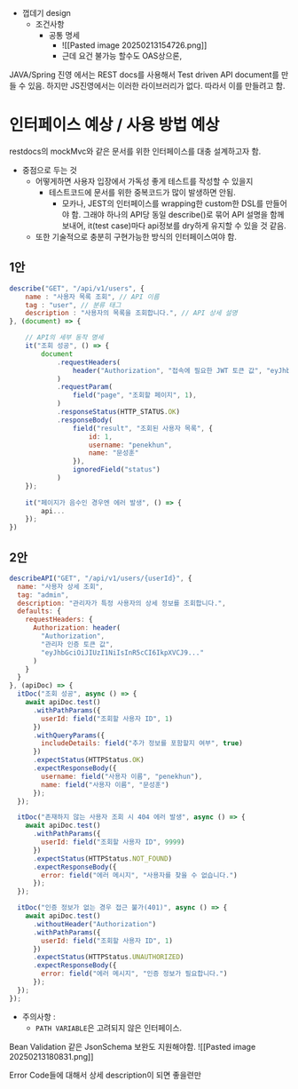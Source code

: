 
- 껍데기 design
	- 조건사항
		- 공통 명세
			- ![[Pasted image 20250213154726.png]]
			- 근데 요건 불가능 할수도 OAS상으론,


JAVA/Spring 진영 에서는 REST docs를 사용해서 Test driven API document를 만들 수 있음.
하지만 JS진영에서는 이러한 라이브러리가 없다. 따라서 이를 만들려고 함.

# 인터페이스 예상 / 사용 방법 예상

restdocs의 mockMvc와 같은 문서를 위한 인터페이스를 대충 설계하고자 함.

- 중점으로 두는 것
	- 어떻게하면 사용자 입장에서 가독성 좋게 테스트를 작성할 수 있을지
		- 테스트코드에 문서를 위한 중복코드가 많이 발생하면 안됨.
			- 모카나, JEST의 인터페이스를 wrapping한 custom한 DSL를 만들어야 함.
			  그래야 하나의 API당 동일 describe()로 묶어 API 설명을 함께 보내어,
			  it(test case)마다 api정보를 dry하게 유지할 수 있을 것 같음.
	- 또한 기술적으로 충분히 구현가능한 방식의 인터페이스여야 함.

## 1안		

```js
describe("GET", "/api/v1/users", {
	name : "사용자 목록 조회", // API 이름
	tag : "user", // 분류 태그
	description : "사용자의 목록을 조회합니다.", // API 상세 설명	
}, (document) => {

	// API의 세부 동작 명세
	it("조회 성공", () => {
		document
			.requestHeaders(
				header("Authorization", "접속에 필요한 JWT 토큰 값", "eyJhbGciOiJIUzI1NiIsInR5cCI6IkpXVCJ9.eyJzdWIiOiIxMjM0NTY3ODkwIiwibmFtZSI6IkpvaG4gRG9lIiwiaWF0IjoxNTE2MjM5MDIyfQ.SflKxwRJSMeKKF2QT4fwpMeJf36POk6yJV_adQssw5c")
			)
			.requestParam(
				field("page", "조회할 페이지", 1),
			)
			.responseStatus(HTTP_STATUS.OK)
			.responseBody(
				field("result", "조회된 사용자 목록", {
					id: 1,
					username: "penekhun",
					name: "문성훈"
				}),
				ignoredField("status")
			)
	});
	
	it("페이지가 음수인 경우엔 에러 발생", () => {
		api...
	});
})
```


## 2안

```js
describeAPI("GET", "/api/v1/users/{userId}", {
  name: "사용자 상세 조회",
  tag: "admin",
  description: "관리자가 특정 사용자의 상세 정보를 조회합니다.",
  defaults: {
    requestHeaders: {
      Authorization: header(
        "Authorization",
        "관리자 인증 토큰 값",
        "eyJhbGciOiJIUzI1NiIsInR5cCI6IkpXVCJ9..."
      )
    }
  }
}, (apiDoc) => {
  itDoc("조회 성공", async () => {
    await apiDoc.test()
      .withPathParams({
        userId: field("조회할 사용자 ID", 1)
      })
      .withQueryParams({
        includeDetails: field("추가 정보를 포함할지 여부", true)
      })
      .expectStatus(HTTPStatus.OK)
      .expectResponseBody({
        username: field("사용자 이름", "penekhun"),
        name: field("사용자 이름", "문성훈")
      });
  });

  itDoc("존재하지 않는 사용자 조회 시 404 에러 발생", async () => {
    await apiDoc.test()
      .withPathParams({
        userId: field("조회할 사용자 ID", 9999)
      })
      .expectStatus(HTTPStatus.NOT_FOUND)
      .expectResponseBody({
        error: field("에러 메시지", "사용자를 찾을 수 없습니다.")
      });
  });

  itDoc("인증 정보가 없는 경우 접근 불가(401)", async () => {
    await apiDoc.test()
      .withoutHeader("Authorization")
      .withPathParams({
        userId: field("조회할 사용자 ID", 1)
      })
      .expectStatus(HTTPStatus.UNAUTHORIZED)
      .expectResponseBody({
        error: field("에러 메시지", "인증 정보가 필요합니다.")
      });
  });
});
```

- 주의사항 :
	- `PATH VARIABLE`은 고려되지 않은 인터페이스.



Bean Validation 같은 JsonSchema 보완도 지원해야함.
![[Pasted image 20250213180831.png]]



Error Code들에 대해서 상세 description이 되면 좋을련만
